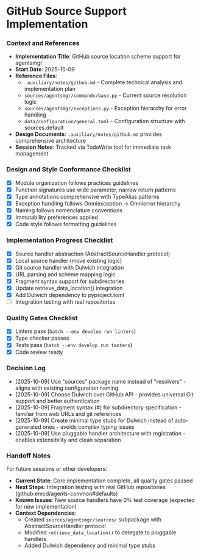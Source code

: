 # GitHub Source Support Implementation

### Context and References
- **Implementation Title**: GitHub source location scheme support for agentsmgr
- **Start Date**: 2025-10-09
- **Reference Files**:
  - `.auxiliary/notes/github.md` - Complete technical analysis and implementation plan
  - `sources/agentsmgr/commands/base.py` - Current source resolution logic
  - `sources/agentsmgr/exceptions.py` - Exception hierarchy for error handling
  - `data/configuration/general.toml` - Configuration structure with sources.default
- **Design Documents**: `.auxiliary/notes/github.md` provides comprehensive architecture
- **Session Notes**: Tracked via TodoWrite tool for immediate task management

### Design and Style Conformance Checklist
- [x] Module organization follows practices guidelines
- [x] Function signatures use wide parameter, narrow return patterns
- [x] Type annotations comprehensive with TypeAlias patterns
- [x] Exception handling follows Omniexception → Omnierror hierarchy
- [x] Naming follows nomenclature conventions
- [x] Immutability preferences applied
- [x] Code style follows formatting guidelines

### Implementation Progress Checklist
- [x] Source handler abstraction (AbstractSourceHandler protocol)
- [x] Local source handler (move existing logic)
- [x] Git source handler with Dulwich integration
- [x] URL parsing and scheme mapping logic
- [x] Fragment syntax support for subdirectories
- [x] Update retrieve_data_location() integration
- [x] Add Dulwich dependency to pyproject.toml
- [ ] Integration testing with real repositories

### Quality Gates Checklist
- [x] Linters pass (`hatch --env develop run linters`)
- [x] Type checker passes
- [x] Tests pass (`hatch --env develop run testers`)
- [x] Code review ready

### Decision Log
- [2025-10-09] Use "sources" package name instead of "resolvers" - aligns with existing configuration naming
- [2025-10-09] Choose Dulwich over GitHub API - provides universal Git support and better authentication
- [2025-10-09] Fragment syntax (#) for subdirectory specification - familiar from web URLs and git references
- [2025-10-09] Create minimal type stubs for Dulwich instead of auto-generated ones - avoids complex typing issues
- [2025-10-09] Use pluggable handler architecture with registration - enables extensibility and clean separation

### Handoff Notes
For future sessions or other developers:
- **Current State**: Core implementation complete, all quality gates passed
- **Next Steps**: Integration testing with real GitHub repositories (github:emcd/agents-common#defaults)
- **Known Issues**: New source handlers have 0% test coverage (expected for new implementation)
- **Context Dependencies**:
  - Created `sources/agentsmgr/sources/` subpackage with AbstractSourceHandler protocol
  - Modified `retrieve_data_location()` to delegate to pluggable handlers
  - Added Dulwich dependency and minimal type stubs